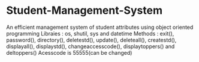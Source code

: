 # Student-Management-System
An efficient management system of student attributes using object oriented programming
Libraies : os, shutil, sys and datetime
Methods : exit(), password(), directory(), deletestd(), update(), deleteall(), createstd(), displayall(), displaystd(), changeaccesscode(), displaytoppers() and deltoppers()
Acesscode is 55555(can be changed)
